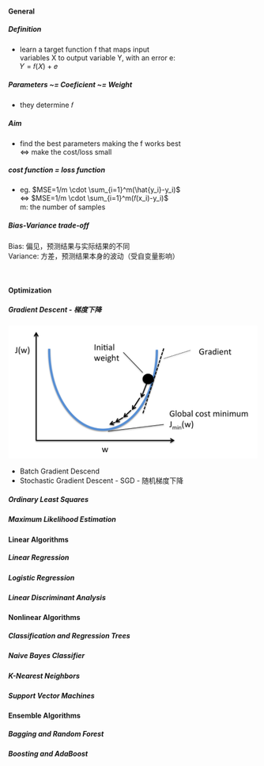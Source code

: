

#### General

##### Definition
- learn a target function f that maps input  
variables X to output variable Y, with an error e:  
𝑌 = 𝑓(𝑋) + 𝑒

##### Parameters ~= Coeficient ~= Weight
- they determine 𝑓

##### Aim
- find the best parameters making the f works best  
<=> make the cost/loss small

##### cost function = loss function
- eg. $MSE=1/m \cdot \sum_{i=1}^m(\hat{y_i}-y_i)$  
<=> $MSE=1/m \cdot \sum_{i=1}^m(𝑓(x_i)-y_i)$  
m: the number of samples 

##### Bias-Variance trade-off
Bias: 偏见，预测结果与实际结果的不同  
Variance: 方差，预测结果本身的波动（受自变量影响）



<br>




#### Optimization

##### Gradient Descent - 梯度下降

![plot](./images/1666532209129.jpg)

- Batch Gradient Descend
- Stochastic Gradient Descent - SGD - 随机梯度下降




##### Ordinary Least Squares

##### Maximum Likelihood Estimation


#### Linear Algorithms
##### Linear Regression
##### Logistic Regression
##### Linear Discriminant Analysis





#### Nonlinear Algorithms
##### Classification and Regression Trees
##### Naive Bayes Classifier
##### K-Nearest Neighbors
##### Support Vector Machines





#### Ensemble Algorithms
##### Bagging and Random Forest
##### Boosting and AdaBoost





















